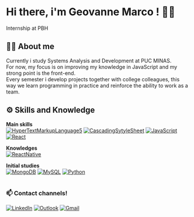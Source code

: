 # Hi there, i'm Geovanne Marco ! 👋🏾
Internship at PBH

## **🧑🏾 About me** 

Currently i study Systems Analysis and Development at PUC MINAS.<br>
For now, my focus is on improving my knowledge in JavaScript and my strong point is the front-end.<br>
Every semester i develop projects together with college colleagues, this way we learn programming in practice and reinforce the ability to work as a team.

## **⚙️ Skills and Knowledge**

**Main skills**<br>
[![HyperTextMarkupLanguage5](https://img.shields.io/badge/HTML5-e34c26?style=for-the-badge&logo=html5&logoColor=white)](https://www.w3schools.com/html/)
[![CascadingSytyleSheet](https://img.shields.io/badge/CSS3-blue?style=for-the-badge&logo=css3&logoColor=white)](https://www.w3schools.com/css/)
[![JavaScript](https://img.shields.io/badge/JavaScript-e1af24?style=for-the-badge&logo=javascript&logoColor=white)](https://www.w3schools.com/js)
[![React](https://img.shields.io/badge/React-00758a?style=for-the-badge&logo=react&logoColor=white)](https://react.dev/learn)

**Knowledges**<br>
[![ReactNative](https://img.shields.io/badge/React_Native-20232A?style=for-the-badge&logo=react&logoColor=61DAFB)](https://reactnative.dev/docs/getting-started)

**Initial studies**<br>
[![MongoDB](https://img.shields.io/badge/MongoDB-4EA94B?style=for-the-badge&logo=mongodb&logoColor=white)](https://www.w3schools.com/mongodb)
[![MySQL](https://img.shields.io/badge/MySQL-00000F?style=for-the-badge&logo=mysql&logoColor=white)](https://www.w3schools.com/MySQL)
[![Python](https://img.shields.io/badge/Python-3776AB?style=for-the-badge&logo=python&logoColor=white)](https://www.w3schools.com/python)

#

### 📫 Contact channels!

[![LinkedIn](https://img.shields.io/badge/LinkedIn-0077B5?style=for-the-badge&logo=linkedin&logoColor=white)](https://www.linkedin.com/in/geovanne-marco-531998160/)
[![Outlook](https://img.shields.io/badge/-Outlook-%23333?style=for-the-badge&logo=Microsoft+Outlook&logoColor=white)](mailto:geovanne_marco@hotmail.com)
[![Gmail](https://img.shields.io/badge/Gmail-D14836?style=for-the-badge&logo=gmail&logoColor=white)](mailto:geovanne.marco@gmail.com)

##

<!--
- 🔭 I’m currently working on ...
- 🌱 I’m currently learning ...
- 👯 I’m looking to collaborate on ...
- 🤔 I’m looking for help with ...
- 💬 Ask me about ...
- 📫 How to reach me: ...
- 😄 Pronouns: ...
- ⚡ Fun fact: ...
-->
